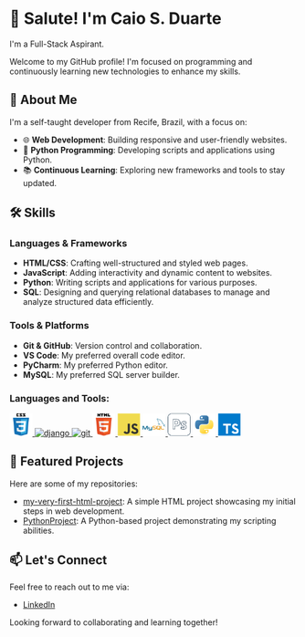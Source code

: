 # 👋 Salute! I'm Caio S. Duarte

I'm a Full-Stack Aspirant.

Welcome to my GitHub profile! I'm focused on programming and continuously learning new technologies to enhance my skills.

## 🚀 About Me

I'm a self-taught developer from Recife, Brazil, with a focus on:

- 🌐 **Web Development**: Building responsive and user-friendly websites.
- 🐍 **Python Programming**: Developing scripts and applications using Python.
- 📚 **Continuous Learning**: Exploring new frameworks and tools to stay updated.

## 🛠️ Skills

### Languages & Frameworks

- **HTML/CSS**: Crafting well-structured and styled web pages.
- **JavaScript**: Adding interactivity and dynamic content to websites.
- **Python**: Writing scripts and applications for various purposes.
- **SQL**: Designing and querying relational databases to manage and analyze structured data efficiently.

### Tools & Platforms

- **Git & GitHub**: Version control and collaboration.
- **VS Code**: My preferred overall code editor.
- **PyCharm**: My preferred Python editor.
- **MySQL**: My preferred SQL server builder.

<h3 align="left">Languages and Tools:</h3>
<p align="left"> <a href="https://www.w3schools.com/css/" target="_blank" rel="noreferrer"> <img src="https://raw.githubusercontent.com/devicons/devicon/master/icons/css3/css3-original-wordmark.svg" alt="css3" width="40" height="40"/> </a> <a href="https://www.djangoproject.com/" target="_blank" rel="noreferrer"> <img src="https://cdn.worldvectorlogo.com/logos/django.svg" alt="django" width="40" height="40"/> </a> <a href="https://git-scm.com/" target="_blank" rel="noreferrer"> <img src="https://www.vectorlogo.zone/logos/git-scm/git-scm-icon.svg" alt="git" width="40" height="40"/> </a> <a href="https://www.w3.org/html/" target="_blank" rel="noreferrer"> <img src="https://raw.githubusercontent.com/devicons/devicon/master/icons/html5/html5-original-wordmark.svg" alt="html5" width="40" height="40"/> </a> <a href="https://developer.mozilla.org/en-US/docs/Web/JavaScript" target="_blank" rel="noreferrer"> <img src="https://raw.githubusercontent.com/devicons/devicon/master/icons/javascript/javascript-original.svg" alt="javascript" width="40" height="40"/> </a> <a href="https://www.mysql.com/" target="_blank" rel="noreferrer"> <img src="https://raw.githubusercontent.com/devicons/devicon/master/icons/mysql/mysql-original-wordmark.svg" alt="mysql" width="40" height="40"/> </a> <a href="https://www.photoshop.com/en" target="_blank" rel="noreferrer"> <img src="https://raw.githubusercontent.com/devicons/devicon/master/icons/photoshop/photoshop-line.svg" alt="photoshop" width="40" height="40"/> </a> <a href="https://www.python.org" target="_blank" rel="noreferrer"> <img src="https://raw.githubusercontent.com/devicons/devicon/master/icons/python/python-original.svg" alt="python" width="40" height="40"/> </a> <a href="https://www.typescriptlang.org/" target="_blank" rel="noreferrer"> <img src="https://raw.githubusercontent.com/devicons/devicon/master/icons/typescript/typescript-original.svg" alt="typescript" width="40" height="40"/> </a> </p>

## 📂 Featured Projects

Here are some of my repositories:

- [my-very-first-html-project](https://github.com/vindexinsanctirex/my-very-first-html-project): A simple HTML project showcasing my initial steps in web development.
- [PythonProject](https://github.com/vindexinsanctirex/PythonProject): A Python-based project demonstrating my scripting abilities.

## 📫 Let's Connect

Feel free to reach out to me via:

- [LinkedIn](https://www.linkedin.com/in/caio-s-duarte)

Looking forward to collaborating and learning together!
